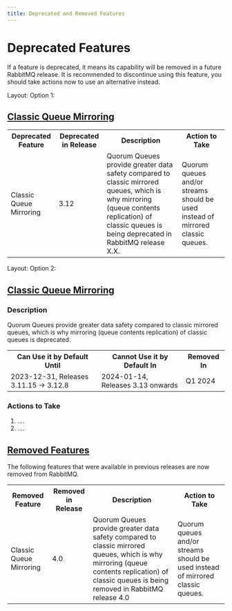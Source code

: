 ```yaml
---
title: Deprecated and Removed Features
---
```

<!--
Copyright (c) 2007-2023 VMware, Inc. or its affiliates.

All rights reserved. This program and the accompanying materials
are made available under the terms of the under the Apache License,
Version 2.0 (the "License”); you may not use this file except in compliance
with the License. You may obtain a copy of the License at

https://www.apache.org/licenses/LICENSE-2.0

Unless required by applicable law or agreed to in writing, software
distributed under the License is distributed on an "AS IS" BASIS,
WITHOUT WARRANTIES OR CONDITIONS OF ANY KIND, either express or implied.
See the License for the specific language governing permissions and
limitations under the License.
-->

# Deprecated Features

If a feature is deprecated, it means its capability will be removed in a future RabbitMQ release. It is recommended to discontinue using this feature, you should take actions now to use an alternative instead. 

Layout: Option 1: 

## <a id="deprecate-classiqueuemirror" class="anchor" href="#deprecate-deprecated-classiqueuemirror">Classic Queue Mirroring</a>

<table class="Deprecated Features ">
  <tr>
    <th>Deprecated Feature</th>
    <th>Deprecated in Release</th>
    <th>Description</th>
    <th>Action to Take</th>
  </tr>

  <tr>
    <td>Classic Queue Mirroring</td>
    <td>3.12</td>
    <td>Quorum Queues provide greater data safety compared to classic mirrored queues, which is why mirroring (queue contents replication) of classic queues is being deprecated in RabbitMQ release X.X.</td>
    <td>Quorum queues and/or streams should be used instead of mirrored classic queues.</td>
  </tr>
</table>

Layout: Option 2:

## <a id="deprecate-classiqueuemirror" class="anchor" href="#deprecate-deprecated-classiqueuemirror">Classic Queue Mirroring</a>

### Description

Quorum Queues provide greater data safety compared to classic mirrored queues, which is why mirroring (queue contents replication) of classic queues is deprecated.

<table class="Dates and Releases for Deprecation/Expected Removal ">
  <tr>
    <th>Can Use it by Default Until</th>
    <th>Cannot Use it by Default In</th>
    <th>Removed In</th>
  </tr>

  <tr>
    <td>2023-12-31, Releases 3.11.15 -> 3.12.8</td>
    <td>2024-01-14, Releases 3.13 onwards</td>
    <td>Q1 2024</td>
  </tr>
</table>

### Actions to Take

1. ....
2. ....



## <a id="removed-fewversions" class="anchor" href="#removed-fewversuibs">Removed Features</a>

The following features that were available in previous releases are now removed from RabbitMQ.

<table class="Removed Features ">
  <tr>
    <th>Removed Feature</th>
    <th>Removed in Release</th>
    <th>Description</th>
    <th>Action to Take</th>
  </tr>

  <tr>
    <td>Classic Queue Mirroring</td>
    <td>4.0</td>
    <td>Quorum Queues provide greater data safety compared to classic mirrored queues, which is why mirroring (queue contents replication) of classic queues is being removed in RabbitMQ release 4.0</td>
    <td>Quorum queues and/or streams should be used instead of mirrored classic queues.</td>
  </tr>
</table>


